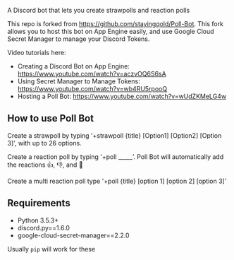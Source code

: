 A Discord bot that lets you create strawpolls and reaction polls

This repo is forked from https://github.com/stayingqold/Poll-Bot.
This fork allows you to host this bot on App Engine easily, and use Google Cloud Secret Manager to manage your Discord Tokens.

Video tutorials here:
- Creating a Discord Bot on App Engine: https://www.youtube.com/watch?v=aczvOQ6S6sA
- Using Secret Manager to Manage Tokens: https://www.youtube.com/watch?v=wb4RU5rpooQ
- Hosting a Poll Bot: https://www.youtube.com/watch?v=wUdZKMeLG4w


## How to use Poll Bot
Create a strawpoll by typing '+strawpoll {title} [Option1] [Option2] [Option 3]', with up to 26 options.

Create a reaction poll by typing '+poll _____’. Poll Bot will automatically add the reactions 👍, 👎, and 🤷

Create a multi reaction poll type '+poll {title} [option 1] [option 2] [option 3]'

## Requirements

- Python 3.5.3+
- discord.py==1.6.0
- google-cloud-secret-manager==2.2.0

Usually `pip` will work for these
